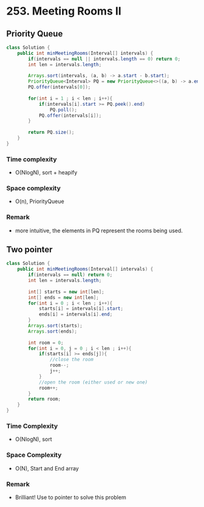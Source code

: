 # 253. Meeting Rooms II
## Priority Queue
```java
class Solution {
    public int minMeetingRooms(Interval[] intervals) {
        if(intervals == null || intervals.length == 0) return 0; 
        int len = intervals.length;
        
        Arrays.sort(intervals, (a, b) -> a.start - b.start);
        PriorityQueue<Interval> PQ = new PriorityQueue<>((a, b) -> a.end - b.end);
        PQ.offer(intervals[0]);
        
        for(int i = 1 ; i < len ; i++){
            if(intervals[i].start >= PQ.peek().end)
                PQ.poll();
            PQ.offer(intervals[i]);
        }
        
        return PQ.size();
    }
}
```
### Time complexity
* O(NlogN), sort + heapify
### Space complexity
* O(n), PriorityQueue
### Remark
* more intuitive, the elements in PQ represent the rooms being used.

## Two pointer
```java
class Solution {
    public int minMeetingRooms(Interval[] intervals) {
        if(intervals == null) return 0; 
        int len = intervals.length;
        
        int[] starts = new int[len];
        int[] ends = new int[len];
        for(int i = 0 ; i < len ; i++){
            starts[i] = intervals[i].start;
            ends[i] = intervals[i].end;
        }
        Arrays.sort(starts);
        Arrays.sort(ends);
        
        int room = 0;
        for(int i = 0, j = 0 ; i < len ; i++){
            if(starts[i] >= ends[j]){
                //close the room
                room--;
                j++;
            }
            //open the room (either used or new one)
            room++;
        }
        return room;
    }
}
```
### Time Complexity
* O(NlogN), sort
### Space Complexity
* O(N), Start and End array
### Remark
* Brilliant! Use to pointer to solve this problem